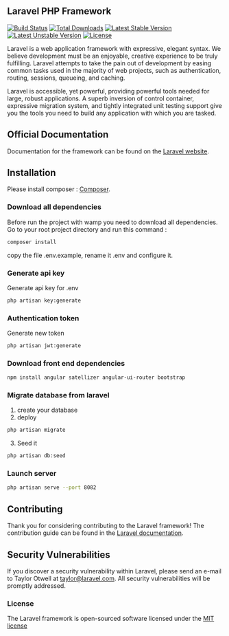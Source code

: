 ## Laravel PHP Framework

[![Build Status](https://travis-ci.org/laravel/framework.svg)](https://travis-ci.org/laravel/framework)
[![Total Downloads](https://poser.pugx.org/laravel/framework/d/total.svg)](https://packagist.org/packages/laravel/framework)
[![Latest Stable Version](https://poser.pugx.org/laravel/framework/v/stable.svg)](https://packagist.org/packages/laravel/framework)
[![Latest Unstable Version](https://poser.pugx.org/laravel/framework/v/unstable.svg)](https://packagist.org/packages/laravel/framework)
[![License](https://poser.pugx.org/laravel/framework/license.svg)](https://packagist.org/packages/laravel/framework)

Laravel is a web application framework with expressive, elegant syntax. We believe development must be an enjoyable, creative experience to be truly fulfilling. Laravel attempts to take the pain out of development by easing common tasks used in the majority of web projects, such as authentication, routing, sessions, queueing, and caching.

Laravel is accessible, yet powerful, providing powerful tools needed for large, robust applications. A superb inversion of control container, expressive migration system, and tightly integrated unit testing support give you the tools you need to build any application with which you are tasked.

## Official Documentation

Documentation for the framework can be found on the [Laravel website](http://laravel.com/docs).

## Installation
Please install composer : [Composer](https://laravel.com/docs/4.2).

### Download all dependencies

Before run the project with wamp you need to download all dependencies. Go to your root project directory and run this command :
```sh
composer install
```

copy the file .env.example, rename it .env and configure it.

### Generate api key 

Generate api key for .env 

```sh
php artisan key:generate
```

### Authentication token

Generate new token

```sh
php artisan jwt:generate
```

### Download front end dependencies

```sh
npm install angular satellizer angular-ui-router bootstrap
```

### Migrate database from laravel

1. create your database
2. deploy 

```sh
php artisan migrate
```

3. Seed it

```sh
php artisan db:seed
```

### Launch server

```sh
php artisan serve --port 8082
```

## Contributing

Thank you for considering contributing to the Laravel framework! The contribution guide can be found in the [Laravel documentation](http://laravel.com/docs/contributions).

## Security Vulnerabilities

If you discover a security vulnerability within Laravel, please send an e-mail to Taylor Otwell at taylor@laravel.com. All security vulnerabilities will be promptly addressed.

### License

The Laravel framework is open-sourced software licensed under the [MIT license](http://opensource.org/licenses/MIT)
